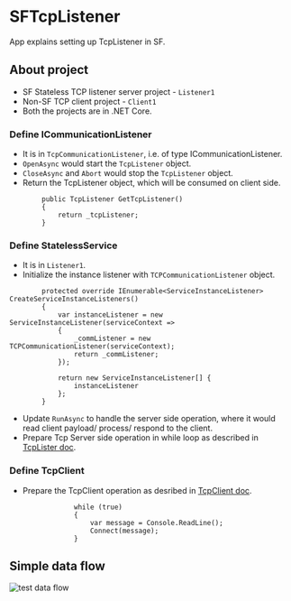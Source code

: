 # SFTcpListener
App explains setting up TcpListener in SF.

## About project
- SF Stateless TCP listener server project - `Listener1`
- Non-SF TCP client project - `Client1`
- Both the projects are in .NET Core.

### Define ICommunicationListener
- It is in `TcpCommunicationListener`, i.e. of type ICommunicationListener. 
- `OpenAsync` would start the `TcpListener` object.
- `CloseAsync` and `Abort` would stop the `TcpListener` object.
- Return the TcpListener object, which will be consumed on client side.

```
        public TcpListener GetTcpListener()
        {
            return _tcpListener;
        }
```

### Define StatelessService
- It is in `Listener1`.
- Initialize the instance listener with `TCPCommunicationListener` object.

```
        protected override IEnumerable<ServiceInstanceListener> CreateServiceInstanceListeners()
        {
            var instanceListener = new ServiceInstanceListener(serviceContext =>
            {
                _commListener = new TCPCommunicationListener(serviceContext);
                return _commListener;                
            });             

            return new ServiceInstanceListener[] {
                instanceListener
            };
        }
```

- Update `RunAsync` to handle the server side operation, where it would read client payload/ process/ respond to the client.
- Prepare Tcp Server side operation in while loop as described in [TcpLister doc](https://docs.microsoft.com/en-us/dotnet/api/system.net.sockets.tcplistener?view=net-5.0).

### Define TcpClient
- Prepare the TcpClient operation as desribed in [TcpClient doc](https://docs.microsoft.com/en-us/dotnet/api/system.net.sockets.tcpclient?view=net-5.0).

```
                while (true)
                {
                    var message = Console.ReadLine();
                    Connect(message);                    
                }
```

## Simple data flow
![test data flow](./blob/main/images/data-flow.PNG)
